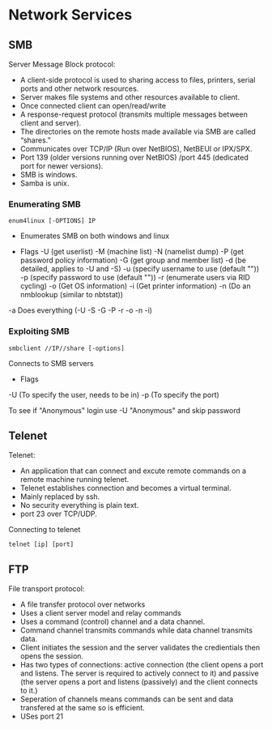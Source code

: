 # Network Services

## SMB

Server Message Block protocol: 

- A client-side protocol is used to sharing access to files, printers, serial ports and other network resources.
- Server makes file systems and other resources available to client. 
- Once connected client can open/read/write 
- A response-request protocol (transmits multiple messages between client and server).
- The directories on the remote hosts made available via SMB are called “shares.”
- Communicates over TCP/IP (Run over NetBIOS), NetBEUI or IPX/SPX.
- Port 139 (older versions running over NetBIOS) /port 445 (dedicated port for newer versions).
- SMB is windows.
- Samba is unix.

### Enumerating SMB

~~~
enum4linux [-OPTIONS] IP
~~~
- Enumerates SMB on both windows and linux

- Flags
-U (get userlist)
-M (machine list)
-N (namelist dump)
-P (get password policy information)
-G (get group and member list)
-d (be detailed, applies to -U and -S)
-u (specify username to use (default ""))  
-p (specify password to use (default "")) 
-r (enumerate users via RID cycling) 
-o (Get OS information)
-i (Get printer information)
-n (Do an nmblookup (similar to nbtstat))

-a Does everything (-U -S -G -P -r -o -n -i)

### Exploiting SMB

~~~
smbclient //IP//share [-options]
~~~

Connects to SMB servers

- Flags

-U (To specify the user, needs to be in)
-p (To specify the port)

To see if "Anonymous" login use -U "Anonymous" and skip password

## Telenet

Telenet:

- An application that can connect and excute remote commands on a remote machine running telenet.
- Telenet establishes connection and becomes a virtual terminal.
- Mainly replaced by ssh.
- No security everything is plain text.
- port 23 over TCP/UDP.

Connecting to telenet

~~~
telnet [ip] [port]
~~~


## FTP 
	
File transport protocol:
- A file transfer protocol over networks
- Uses a client server model and relay commands 
- Uses a command (control) channel and a data channel.
- Command channel transmits commands while data channel transmits data.
- Client initiates the session and the server validates the credientials then opens the session.
- Has two types of connections: active connection (the client opens a port and listens. The server is required to actively connect to it) and
passive (the server opens a port and listens (passively) and the client connects to it.)
- Seperation of channels means commands can be sent and data transfered at the same so is efficient. 
- USes port 21
  








